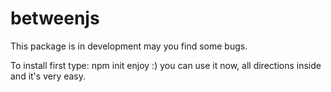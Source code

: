 ﻿# betweenjs
This package is in development may you find some bugs.

To install first type: npm init
enjoy :) you can use it now, all directions inside and it's very easy.
